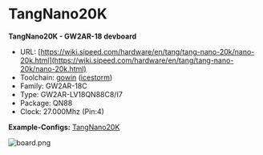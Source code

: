 # TangNano20K
**TangNano20K - GW2AR-18 devboard**

* URL: [https://wiki.sipeed.com/hardware/en/tang/tang-nano-20k/nano-20k.html](https://wiki.sipeed.com/hardware/en/tang/tang-nano-20k/nano-20k.html)
* Toolchain: [gowin](../../generator/toolchains/gowin/README.md) ([icestorm](../../generator/toolchains/icestorm/README.md))
* Family: GW2AR-18C
* Type: GW2AR-LV18QN88C8/I7
* Package: QN88
* Clock: 27.000Mhz (Pin:4)

**Example-Configs:**
[TangNano20K](../../configs/TangNano20K)

![board.png](board.png)

